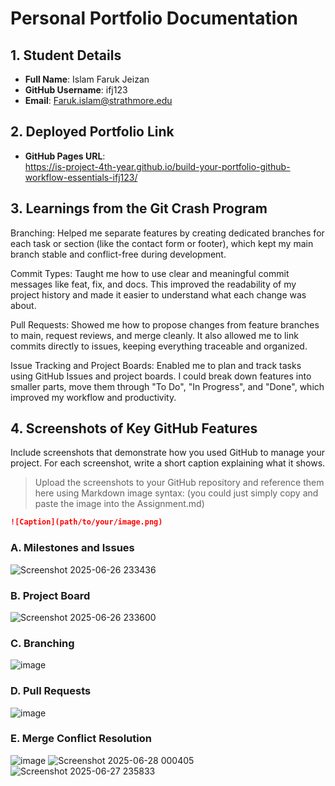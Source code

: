 # Personal Portfolio Documentation

## 1. Student Details


- **Full Name**: Islam Faruk Jeizan
- **GitHub Username**: ifj123
- **Email**: Faruk.islam@strathmore.edu


## 2. Deployed Portfolio Link

- **GitHub Pages URL**:  
https://is-project-4th-year.github.io/build-your-portfolio-github-workflow-essentials-ifj123/

## 3. Learnings from the Git Crash Program


Branching: Helped me separate features by creating dedicated branches for each task or section (like the contact form or footer), which kept my main branch stable and conflict-free during development.

Commit Types: Taught me how to use clear and meaningful commit messages like feat, fix, and docs. This improved the readability of my project history and made it easier to understand what each change was about.

Pull Requests: Showed me how to propose changes from feature branches to main, request reviews, and merge cleanly. It also allowed me to link commits directly to issues, keeping everything traceable and organized.

Issue Tracking and Project Boards: Enabled me to plan and track tasks using GitHub Issues and project boards. I could break down features into smaller parts, move them through "To Do", "In Progress", and "Done", which improved my workflow and productivity.




## 4. Screenshots of Key GitHub Features

Include screenshots that demonstrate how you used GitHub to manage your project. For each screenshot, write a short caption explaining what it shows.

> Upload the screenshots to your GitHub repository and reference them here using Markdown image syntax:
> (you could just simply copy and paste the image into the Assignment.md)

```markdown
![Caption](path/to/your/image.png)
```

### A. Milestones and Issues

![Screenshot 2025-06-26 233436](https://github.com/user-attachments/assets/db50dc78-b4fb-4e1b-a374-22c9dad8181a)


### B. Project Board

![Screenshot 2025-06-26 233600](https://github.com/user-attachments/assets/a3faca1f-d085-432b-8481-d465b5291136)


### C. Branching

![image](https://github.com/user-attachments/assets/f9b0c72a-6cce-4af0-85e9-9ac9f5996c37)



### D. Pull Requests

![image](https://github.com/user-attachments/assets/aa2b14f5-f0de-48f1-a047-c577315761ad)


### E. Merge Conflict Resolution

![image](https://github.com/user-attachments/assets/26489443-9503-4b20-87f2-c587b4f301f3)
![Screenshot 2025-06-28 000405](https://github.com/user-attachments/assets/5eb32c37-b274-4b00-9590-3111347cf3d3)
![Screenshot 2025-06-27 235833](https://github.com/user-attachments/assets/6bfbb872-396f-4f00-8944-b2b08d46f581)


